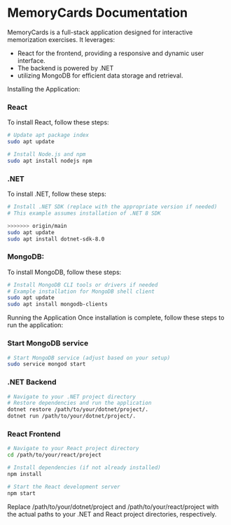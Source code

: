 # MemoryCards Documentation
MemoryCards is a full-stack application designed for interactive memorization exercises.
It leverages:
* React for the frontend, providing a responsive and dynamic user interface.
* The backend is powered by .NET
* utilizing MongoDB for efficient data storage and retrieval.




Installing the Application:

### React

To install React, follow these steps:

```bash
# Update apt package index
sudo apt update

# Install Node.js and npm
sudo apt install nodejs npm
```

### .NET 
To install .NET, follow these steps:

```bash
# Install .NET SDK (replace with the appropriate version if needed)
# This example assumes installation of .NET 8 SDK

>>>>>>> origin/main
sudo apt update
sudo apt install dotnet-sdk-8.0
```

### MongoDB:
To install MongoDB, follow these steps:

```bash
# Install MongoDB CLI tools or drivers if needed
# Example installation for MongoDB shell client
sudo apt update
sudo apt install mongodb-clients

```

Running the Application
Once installation is complete, follow these steps to run the application:

### Start MongoDB service
```bash 
# Start MongoDB service (adjust based on your setup)
sudo service mongod start
```

### .NET Backend
```bash 
# Navigate to your .NET project directory
# Restore dependencies and run the application
dotnet restore /path/to/your/dotnet/project/.
dotnet run /path/to/your/dotnet/project/.
```

### React Frontend
```bash
# Navigate to your React project directory
cd /path/to/your/react/project

# Install dependencies (if not already installed)
npm install

# Start the React development server
npm start

```

Replace /path/to/your/dotnet/project and /path/to/your/react/project with the actual paths to your .NET and React project directories, respectively.


